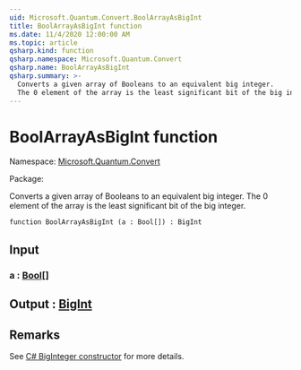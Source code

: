 ```yaml
---
uid: Microsoft.Quantum.Convert.BoolArrayAsBigInt
title: BoolArrayAsBigInt function
ms.date: 11/4/2020 12:00:00 AM
ms.topic: article
qsharp.kind: function
qsharp.namespace: Microsoft.Quantum.Convert
qsharp.name: BoolArrayAsBigInt
qsharp.summary: >-
  Converts a given array of Booleans to an equivalent big integer.
  The 0 element of the array is the least significant bit of the big integer.
---
```


# BoolArrayAsBigInt function

Namespace: [Microsoft.Quantum.Convert](xref:Microsoft.Quantum.Convert)

Package: [](https://nuget.org/packages/)


Converts a given array of Booleans to an equivalent big integer.The 0 element of the array is the least significant bit of the big integer.

```qsharp
function BoolArrayAsBigInt (a : Bool[]) : BigInt
```


## Input

### a : [Bool](xref:microsoft.quantum.lang-ref.bool)[]





## Output : [BigInt](xref:microsoft.quantum.lang-ref.bigint)



## Remarks

See [C# BigInteger constructor](https://docs.microsoft.com/dotnet/api/system.numerics.biginteger.-ctor?view=netframework-4.7.2#System_Numerics_BigInteger__ctor_System_Int64_) for more details.
